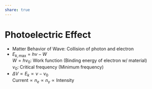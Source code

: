 ```yaml
---  
share: true  
---  
```

# Photoelectric Effect  
  
- Matter Behavior of Wave: Collision of photon and electron  
- $E_{k,\text{max}}=h\nu-W$    
  $W=h\nu_0$: Work function (Binding energy of electron w/ material)    
  $\nu_0$: Critical frequency (Minimum frequency)  
- $\Delta V \propto E_{k}\propto\nu-\nu_0$    
  $\text{Current} \propto n_{e}\propto n_{\gamma} \propto \text{Intensity}$  
